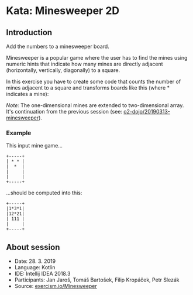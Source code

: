 # Kata: Minesweeper 2D

## Introduction
Add the numbers to a minesweeper board.

Minesweeper is a popular game where the user has to find the mines 
using numeric hints that indicate how many mines are directly adjacent 
(horizontally, vertically, diagonally) to a square.

In this exercise you have to create some code 
that counts the number of mines adjacent to a square 
and transforms boards like this (where * indicates a mine):

_Note:_ The one-dimensional mines are extended to two-dimensional array. 
It's continuation from the previous session (see: [o2-dojo/20190313-minesweeper](../20190328-minesweeper)).

### Example
This input mine game...
```
+-----+
| * * |
|  *  |
|     |
|     |
+-----+
```

...should be computed into this:
```
+-----+
|1*3*1|
|12*21|
| 111 |
|     |
+-----+
```

## About session
* Date: 28. 3. 2019
* Language: Kotlin
* IDE: Intellij IDEA 2018.3
* Participants: Jan Jaroš, Tomáš Bartošek, Filip Kropáček, Petr Slezák
* Source: [exercism.io/Minesweeper](https://exercism.io/my/solutions/7bc33b4bbbd542e0857e4efa25c7d03b)
